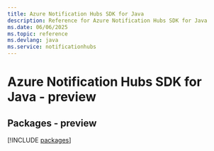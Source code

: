 ```yaml
---
title: Azure Notification Hubs SDK for Java
description: Reference for Azure Notification Hubs SDK for Java
ms.date: 06/06/2025
ms.topic: reference
ms.devlang: java
ms.service: notificationhubs
---
```

# Azure Notification Hubs SDK for Java - preview
## Packages - preview
[!INCLUDE [packages](notification-hubs-index.md)]